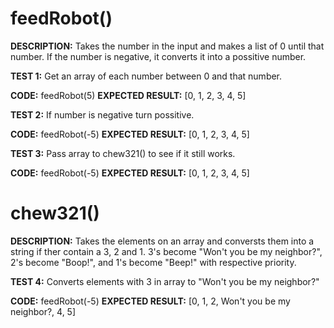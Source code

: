 # **feedRobot()** 

**DESCRIPTION:** Takes the number in the input and makes a list of 0 until that number. If the number is negative, it converts it into a possitive number.

**TEST 1:** Get an array of each number between 0 and that number.

**CODE:** feedRobot(5)
**EXPECTED RESULT:** [0, 1, 2, 3, 4, 5]

**TEST 2:** If number is negative turn possitive.

**CODE:** feedRobot(-5)
**EXPECTED RESULT:** [0, 1, 2, 3, 4, 5]

**TEST 3:** Pass array to chew321() to see if it still works.

**CODE:** feedRobot(-5)
**EXPECTED RESULT:** [0, 1, 2, 3, 4, 5]

# **chew321()**

**DESCRIPTION:** Takes the elements on an array and conversts them into a string if ther contain a 3, 2 and 1. 3's become "Won't you be my neighbor?", 2's become "Boop!", and 1's become "Beep!" with respective priority.

**TEST 4:** Converts elements with 3 in array to "Won't you be my neighbor?"

**CODE:** feedRobot(-5)
**EXPECTED RESULT:** [0, 1, 2, Won't you be my neighbor?, 4, 5]

